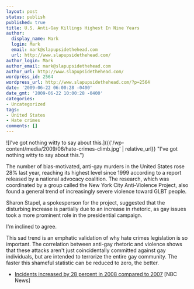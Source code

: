 ```yaml
---
layout: post
status: publish
published: true
title: U.S. Anti-Gay Killings Highest In Nine Years
author:
  display_name: Mark
  login: Mark
  email: mark@slapupsidethehead.com
  url: http://www.slapupsidethehead.com/
author_login: Mark
author_email: mark@slapupsidethehead.com
author_url: http://www.slapupsidethehead.com/
wordpress_id: 2564
wordpress_url: http://www.slapupsidethehead.com/?p=2564
date: '2009-06-22 06:00:28 -0400'
date_gmt: '2009-06-22 10:00:28 -0400'
categories:
- Uncategorized
tags:
- United States
- Hate crimes
comments: []
---
```

![I've got nothing witty to say about this.]({{'/wp-content/media/2009/06/hate-crimes-climb.jpg' | relative_url}} "I've got nothing witty to say about this.")

The number of bias-motivated, anti-gay murders in the United States rose 28% last year, reaching its highest level since 1999 according to a report released by a national advocacy coalition. The research, which was coordinated by a group called the New York City Anti-Violence Project, also found a general trend of increasingly severe violence toward GLBT people.

Sharon Stapel, a spokesperson for the project, suggested that the disturbing increase is partially due to an increase in rhetoric, as gay issues took a more prominent role in the presidential campaign.

I'm inclined to agree.

This sad trend is an emphatic validation of why hate crimes legislation is so important. The correlation between anti-gay rhetoric and violence shows that these attacks aren't just coincidentally committed against gay individuals, but are intended to terrorize the entire gay community. The faster this shameful statistic can be reduced to zero, the better.

- [Incidents increased by 28 percent in 2008 compared to 2007](http://www.msnbc.msn.com/id/31390167/ns/us_news-crime_and_courts/) [NBC News]

